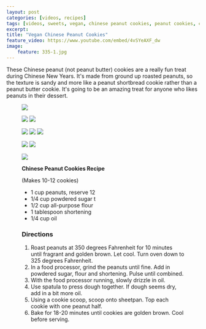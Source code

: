 ```yaml
---
layout: post
categories: [videos, recipes]
tags: [videos, sweets, vegan, chinese peanut cookies, peanut cookies, cookies]
excerpt: 
title: "Vegan Chinese Peanut Cookies"
feature_video: https://www.youtube.com/embed/4vSYeAXF_dw
image:
    feature: 335-1.jpg
---
```


These Chinese peanut (not peanut butter) cookies are a really fun treat during Chinese New Years.  It's made from ground up roasted peanuts, so the texture is sandy and more like a peanut shortbread cookie rather than a peanut butter cookie.  It's going to be an amazing treat for anyone who likes peanuts in their dessert.

<figure>
    <img src="/images/335-3.jpg">
</figure>

<figure class="half">
    <img src="/images/335-9.jpg">
    <img src="/images/335-8.jpg">
</figure> 

<figure class="third">
    <img src="/images/335-4.jpg">
    <img src="/images/335-6.jpg">
    <img src="/images/335-7.jpg">
</figure> 

<figure class="half">
    <img src="/images/335-10.jpg">
    <img src="/images/335-5.jpg">
</figure> 

<figure>
    <img src="/images/335-2.jpg">
</figure>

<figure class="ingredients" markdown="1">

__Chinese Peanut Cookies Recipe__

(Makes 10-12  cookies)

- 1 cup peanuts, reserve 12
- 1/4 cup powdered sugar t
- 1/2 cup all-purpose flour
- 1 tablespoon shortening
- 1/4 cup oil


</figure>

<figure class="directions" markdown="1">

### Directions

1. Roast peanuts at 350 degrees Fahrenheit for 10 minutes until fragrant and golden brown.  Let cool.  Turn oven down to 325 degrees Fahrenheit.
2. In a food processor, grind the peanuts until fine.  Add in powdered sugar, flour and shortening. Pulse until combined.
3. With the food processor running, slowly drizzle in oil.
4. Use spatula to press dough together.  If dough seems dry, add in a bit more oil.
5. Using a cookie scoop, scoop onto sheetpan.  Top each cookie with one peanut half.
6. Bake for 18-20 minutes until cookies are golden brown.  Cool before serving.

</figure>